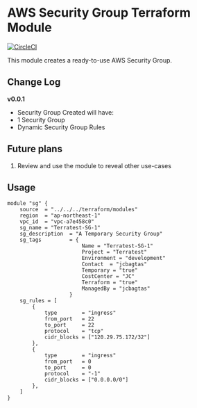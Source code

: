 # AWS Security Group Terraform Module

[![CircleCI](https://circleci.com/gh/teamulap/terraform-aws-module-security-group.svg?style=svg&circle-token=8814ec75542494ffcd79900ac9a0b303611a28c2)](https://circleci.com/gh/teamulap/terraform-aws-module-security-group)


This module creates a ready-to-use AWS Security Group.

## Change Log
**v0.0.1**
- Security Group Created will have:
- 1 Security Group 
- Dynamic Security Group Rules

## Future plans
1. Review and use the module to reveal other use-cases

## Usage
```hcl
module "sg" {
    source  = "../../../terraform/modules"
    region  = "ap-northeast-1"
    vpc_id  = "vpc-a7e458c0"
    sg_name = "Terratest-SG-1"
    sg_description  = "A Temporary Security Group"
    sg_tags         = {
                        Name = "Terratest-SG-1"
                        Project = "Terratest"
                        Environment = "development"
                        Contact  = "jcbagtas"
                        Temporary = "true"
                        CostCenter = "JC"
                        Terraform = "true"
                        ManagedBy = "jcbagtas"
                    }
    sg_rules = [
        {
            type        = "ingress"
            from_port   = 22
            to_port     = 22
            protocol    = "tcp"
            cidr_blocks = ["120.29.75.172/32"]
        },
        {
            type        = "ingress"
            from_port   = 0
            to_port     = 0
            protocol    = "-1"
            cidr_blocks = ["0.0.0.0/0"]
        },
    ]
}
```
